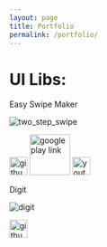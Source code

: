 ```yaml
---
layout: page
title: Portfolio
permalink: /portfolio/
---
```


# UI Libs:

Easy Swipe Maker 

![two_step_swipe](https://cloud.githubusercontent.com/assets/4138527/14615554/842ed408-05a6-11e6-8111-f11d91844031.gif)

[<img src="{{ site.baseurl }}/images/GitHub-Mark-32px.png" alt="github link repository" style="width: 32px;"/>](https://github.com/xenione/SwipeLayout) [<img src="{{ site.baseurl }}/images/google-play-badge.png" alt="google play link" style="width: 72px;"/>](https://play.google.com/store/apps/details?id=apps.xenione.com.swipelayout) [<img src="{{ site.baseurl }}/images/YouTube-social-icon_red_128px.png" alt="youtube link" style="width: 32px;"/>](https://www.youtube.com/watch?v=WBm8RUjNkvg)


Digit

![digit](https://cloud.githubusercontent.com/assets/4138527/19620966/106a52a2-9888-11e6-80e4-b58a58aa66fa.gif)

[<img src="{{ site.baseurl }}/images/GitHub-Mark-32px.png" alt="github link repository" style="width: 32px;"/>](https://github.com/xenione/Digit)



